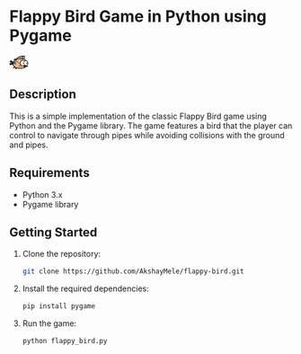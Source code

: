# Flappy Bird Game in Python using Pygame

![Flappy Bird](assets/Flappy.png)

## Description

This is a simple implementation of the classic Flappy Bird game using Python and the Pygame library. The game features a bird that the player can control to navigate through pipes while avoiding collisions with the ground and pipes.

## Requirements

- Python 3.x
- Pygame library

## Getting Started

1. Clone the repository:

   ```bash
   git clone https://github.com/AkshayMele/flappy-bird.git
   
2. Install the required dependencies:

   ```bash
   pip install pygame
   
3. Run the game:

   ```bash
   python flappy_bird.py
